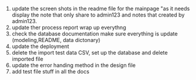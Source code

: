 1. update the screen shots in the readme file for the mainpage "as it needs display the note that only share to admin123 and notes that created by admin123.
2. update ther process report wrap up everythng 
3. check the database documentation make sure everything is update (modeling,README, data dictonary)
4. update the deployment 
5. delete the import test data CSV, set up the database and delete imported file
6. update the error handing method in the design file 
7. add test file stuff in all the docs